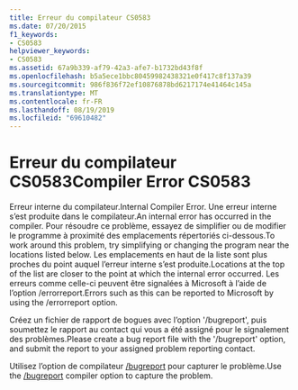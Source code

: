 ```yaml
---
title: Erreur du compilateur CS0583
ms.date: 07/20/2015
f1_keywords:
- CS0583
helpviewer_keywords:
- CS0583
ms.assetid: 67a9b339-af79-42a3-afe7-b1732bd43f8f
ms.openlocfilehash: b5a5ece1bbc80459982438321e0f417c8f137a39
ms.sourcegitcommit: 986f836f72ef10876878bd6217174e41464c145a
ms.translationtype: MT
ms.contentlocale: fr-FR
ms.lasthandoff: 08/19/2019
ms.locfileid: "69610482"
---
```

# <a name="compiler-error-cs0583"></a><span data-ttu-id="85b8d-102">Erreur du compilateur CS0583</span><span class="sxs-lookup"><span data-stu-id="85b8d-102">Compiler Error CS0583</span></span>
<span data-ttu-id="85b8d-103">Erreur interne du compilateur.</span><span class="sxs-lookup"><span data-stu-id="85b8d-103">Internal Compiler Error.</span></span> <span data-ttu-id="85b8d-104">Une erreur interne s’est produite dans le compilateur.</span><span class="sxs-lookup"><span data-stu-id="85b8d-104">An internal error has occurred in the compiler.</span></span> <span data-ttu-id="85b8d-105">Pour résoudre ce problème, essayez de simplifier ou de modifier le programme à proximité des emplacements répertoriés ci-dessous.</span><span class="sxs-lookup"><span data-stu-id="85b8d-105">To work around this problem, try simplifying or changing the program near the locations listed below.</span></span> <span data-ttu-id="85b8d-106">Les emplacements en haut de la liste sont plus proches du point auquel l’erreur interne s’est produite.</span><span class="sxs-lookup"><span data-stu-id="85b8d-106">Locations at the top of the list are closer to the point at which the internal error occurred.</span></span> <span data-ttu-id="85b8d-107">Les erreurs comme celle-ci peuvent être signalées à Microsoft à l’aide de l’option /errorreport.</span><span class="sxs-lookup"><span data-stu-id="85b8d-107">Errors such as this can be reported to Microsoft by using the /errorreport option.</span></span>  
  
 <span data-ttu-id="85b8d-108">Créez un fichier de rapport de bogues avec l’option '/bugreport', puis soumettez le rapport au contact qui vous a été assigné pour le signalement des problèmes.</span><span class="sxs-lookup"><span data-stu-id="85b8d-108">Please create a bug report file with the '/bugreport' option, and submit the report to your assigned problem reporting contact.</span></span>  
  
 <span data-ttu-id="85b8d-109">Utilisez l’option de compilateur [/bugreport](../language-reference/compiler-options/bugreport-compiler-option.md) pour capturer le problème.</span><span class="sxs-lookup"><span data-stu-id="85b8d-109">Use the [/bugreport](../language-reference/compiler-options/bugreport-compiler-option.md) compiler option to capture the problem.</span></span>

